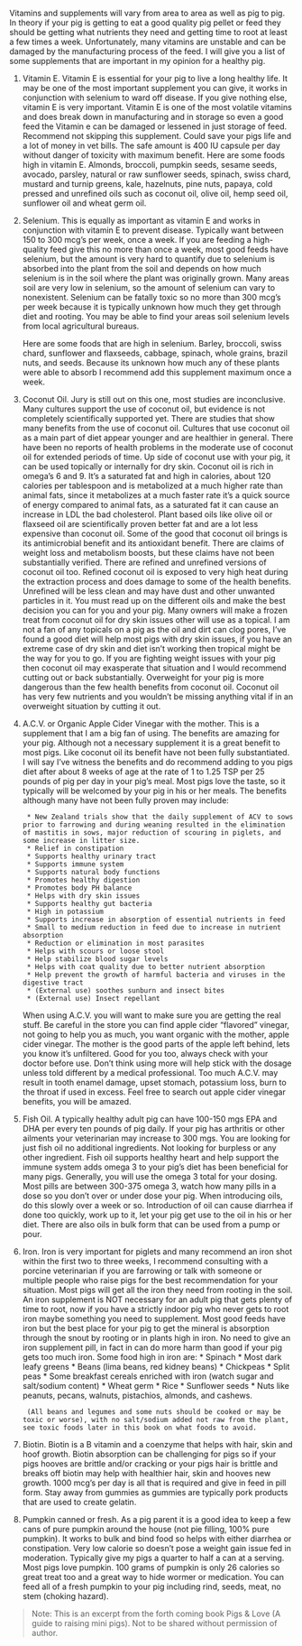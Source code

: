 <!-- TITLE: Supplements My Pig Might Need -->
<!-- SUBTITLE: Scott R. Murdock -->

Vitamins and supplements will vary from area to area as well as pig to pig. In theory if your pig is getting to eat a good quality pig pellet or feed they should be getting what nutrients they need and getting time to root at least a few times a week. Unfortunately, many vitamins are unstable and can be damaged by the manufacturing process of the feed. I will give you a list of some supplements that are important in my opinion for a healthy pig.

1. Vitamin E.
    Vitamin E is essential for your pig to live a long healthy life. It may be one of the most important supplement you can give, it works in conjunction with selenium to ward off disease. If you give nothing else, vitamin E is very important. Vitamin E is one of the most volatile vitamins and does break down in manufacturing and in storage so even a good feed the Vitamin e can be damaged or lessened in just storage of feed. Recommend not skipping this supplement. Could save your pigs life and a lot of money in vet bills. The safe amount is 400 IU capsule per day without danger of toxicity with maximum benefit. Here are some foods high in vitamin E. Almonds, broccoli, pumpkin seeds, sesame seeds, avocado, parsley, natural or raw sunflower seeds, spinach, swiss chard, mustard and turnip greens, kale, hazelnuts, pine nuts, papaya, cold pressed and unrefined oils such as coconut oil, olive oil, hemp seed oil, sunflower oil and wheat germ oil.
		 
2. Selenium.
    This is equally as important as vitamin E and works in conjunction with vitamin E to prevent disease. Typically want between 150 to 300 mcg’s per week, once a week. If you are feeding a high-quality feed give this no more than once a week, most good feeds have selenium, but the amount is very hard to quantify due to selenium is absorbed into the plant from the soil and depends on how much selenium is in the soil where the plant was originally grown. Many areas soil are very low in selenium, so the amount of selenium can vary to nonexistent. Selenium can be fatally toxic so no more than 300 mcg’s per week because it is typically unknown how much they get through diet and rooting. You may be able to find your areas soil selenium levels from local agricultural bureaus. 

    Here are some foods that are high in selenium. Barley, broccoli, swiss chard, sunflower and flaxseeds, cabbage, spinach, whole grains, brazil nuts, and seeds. Because its unknown how much any of these plants were able to absorb I recommend add this supplement maximum once a week.
		
3. Coconut Oil.
    Jury is still out on this one, most studies are inconclusive. Many cultures support the use of coconut oil, but evidence is not completely scientifically supported yet. There are studies that show many benefits from the use of coconut oil. Cultures that use coconut oil as a main part of diet appear younger and are healthier in general. There have been no reports of health problems in the moderate use of coconut oil for extended periods of time. Up side of coconut use with your pig, it can be used topically or internally for dry skin. Coconut oil is rich in omega’s 6 and 9. It’s a saturated fat and high in calories, about 120 calories per tablespoon and is metabolized at a much higher rate than animal fats, since it metabolizes at a much faster rate it’s a quick source of energy compared to animal fats, as a saturated fat it can cause an increase in LDL the bad cholesterol.
		Plant based oils like olive oil or flaxseed oil are scientifically proven better fat and are a lot less expensive than coconut oil. Some of the good that coconut oil brings is its antimicrobial benefit and its antioxidant benefit. There are claims of weight loss and metabolism boosts, but these claims have not been substantially verified. There are refined and unrefined versions of coconut oil too. Refined coconut oil is exposed to very high heat during the extraction process and does damage to some of the health benefits. Unrefined will be less clean and may have dust and other unwanted particles in it. You must read up on the different oils and make the best decision you can for you and your pig. Many owners will make a frozen treat from coconut oil for dry skin issues other will use as a topical.
		I am not a fan of any topicals on a pig as the oil and dirt can clog pores, I’ve found a good diet will help most pigs with dry skin issues, if you have an extreme case of dry skin and diet isn’t working then tropical might be the way for you to go. If you are fighting weight issues with your pig then coconut oil may exasperate that situation and I would recommend cutting out or back substantially. Overweight for your pig is more dangerous than the few health benefits from coconut oil. Coconut oil has very few nutrients and you wouldn’t be missing anything vital if in an overweight situation by cutting it out.

4. A.C.V. or Organic Apple Cider Vinegar with the mother. 
    This is a supplement that I am a big fan of using. The benefits are amazing for your pig. Although not a necessary supplement it is a great benefit to most pigs. Like coconut oil its benefit have not been fully substantiated. I will say I’ve witness the benefits and do recommend adding to you pigs diet after about 8 weeks of age at the rate of 1 to 1.25 TSP per 25 pounds of pig per day in your pig’s meal. Most pigs love the taste, so it typically will be welcomed by your pig in his or her meals. The benefits although many have not been fully proven may include:
		
		* New Zealand trials show that the daily supplement of ACV to sows prior to farrowing and during weaning resulted in the elimination of mastitis in sows, major reduction of scouring in piglets, and some increase in litter size. 
		* Relief in constipation
		* Supports healthy urinary tract 
		* Supports immune system
		* Supports natural body functions
		* Promotes healthy digestion
		* Promotes body PH balance 
		* Helps with dry skin issues
		* Supports healthy gut bacteria 
		* High in potassium
		* Supports increase in absorption of essential nutrients in feed 
		* Small to medium reduction in feed due to increase in nutrient absorption
		* Reduction or elimination in most parasites
		* Helps with scours or loose stool
		* Help stabilize blood sugar levels 
		* Helps with coat quality due to better nutrient absorption
		* Help prevent the growth of harmful bacteria and viruses in the digestive tract
		* (External use) soothes sunburn and insect bites 
		* (External use) Insect repellant

    When using A.C.V. you will want to make sure you are getting the real stuff. Be careful in the store you can find apple cider “flavored” vinegar, not going to help you as much, you want organic with the mother, apple cider vinegar. The mother is the good parts of the apple left behind, lets you know it’s unfiltered. Good for you too, always check with your doctor before use. Don’t think using more will help stick with the dosage unless told different by a medical professional. 
Too much A.C.V. may result in tooth enamel damage, upset stomach, potassium loss, burn to the throat if used in excess. Feel free to search out apple cider vinegar benefits, you will be amazed.

5. Fish Oil.
    A typically healthy adult pig can have 100-150 mgs EPA and DHA per every ten pounds of pig daily. If your pig has arthritis or other ailments your veterinarian may increase to 300 mgs. 
You are looking for just fish oil no additional ingredients. Not looking for burpless or any other ingredient. Fish oil supports healthy heart and help support the immune system adds omega 3 to your pig’s diet has been beneficial for many pigs. Generally, you will use the omega 3 total for your dosing. Most pills are between 300-375 omega 3, watch how many pills in a dose so you don’t over or under dose your pig. When introducing oils, do this slowly over a week or so. Introduction of oil can cause diarrhea if done too quickly, work up to it, let your pig get use to the oil in his or her diet. There are also oils in bulk form that can be used from a pump or pour.

6. Iron.
    Iron is very important for piglets and many recommend an iron shot within the first two to three weeks, I recommend consulting with a porcine veterinarian if you are farrowing or talk with someone or multiple people who raise pigs for the best recommendation for your situation. Most pigs will get all the iron they need from rooting in the soil. An iron supplement is NOT necessary for an adult pig that gets plenty of time to root, now if you have a strictly indoor pig who never gets to root iron maybe something you need to supplement. Most good feeds have iron but the best place for your pig to get the mineral is absorption through the snout by rooting or in plants high in iron. No need to give an iron supplement pill, in fact in can do more harm than good if your pig gets too much iron. Some food high in iron are:
		* Spinach
		* Most dark leafy greens
		* Beans (lima beans, red kidney beans)
		* Chickpeas
		* Split peas
		* Some breakfast cereals enriched with iron (watch sugar and salt/sodium content)
		* Wheat germ
		* Rice
		* Sunflower seeds
		* Nuts like peanuts, pecans, walnuts, pistachios, almonds, and cashews.
		 
		(All beans and legumes and some nuts should be cooked or may be toxic or worse), with no salt/sodium added not raw from the plant, see toxic foods later in this book on what foods to avoid.

7. Biotin.
    Biotin is a B vitamin and a coenzyme that helps with hair, skin and hoof growth. Biotin absorption can be challenging for pigs so if your pigs hooves are brittle and/or cracking or your pigs hair is brittle and breaks off biotin may help with healthier hair, skin and hooves new growth. 1000 mcg’s per day is all that is required and give in feed in pill form. Stay away from gummies as gummies are typically pork products that are used to create gelatin.

8. Pumpkin canned or fresh.
    As a pig parent it is a good idea to keep a few cans of pure pumpkin around the house (not pie filling, 100% pure pumpkin). It works to bulk and bind food so helps with either diarrhea or constipation. Very low calorie so doesn’t pose a weight gain issue fed in moderation. 
		Typically give my pigs a quarter to half a can at a serving. Most pigs love pumpkin. 100 grams of pumpkin is only 26 calories so great treat too and a great way to hide wormer or medication. You can feed all of a fresh pumpkin to your pig including rind, seeds, meat, no stem (choking hazard).

> Note: This is an excerpt from the forth coming book Pigs & Love (A guide to raising mini pigs). Not to be shared without permission of author.